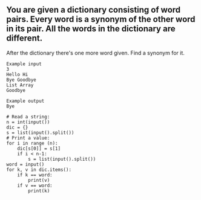 ## You are given a dictionary consisting of word pairs. Every word is a synonym of the other word in its pair. All the words in the dictionary are different.

After the dictionary there's one more word given. Find a synonym for it.
```
Example input
3
Hello Hi
Bye Goodbye
List Array
Goodbye

Example output
Bye
```
```
# Read a string:
n = int(input())
dic = {}
s = list(input().split())
# Print a value:
for i in range (n):
    dic[s[0]] = s[1]
    if i < n-1:
        s = list(input().split())
word = input()
for k, v in dic.items():
    if k == word:
        print(v)
    if v == word:
        print(k)
```
